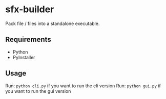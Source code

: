 # sfx-builder

Pack file / files into a standalone executable.

## Requirements
- Python
- PyInstaller

## Usage
Run: `python cli.py` if you want to run the cli version
Run: `python gui.py` if you want to run the gui version
